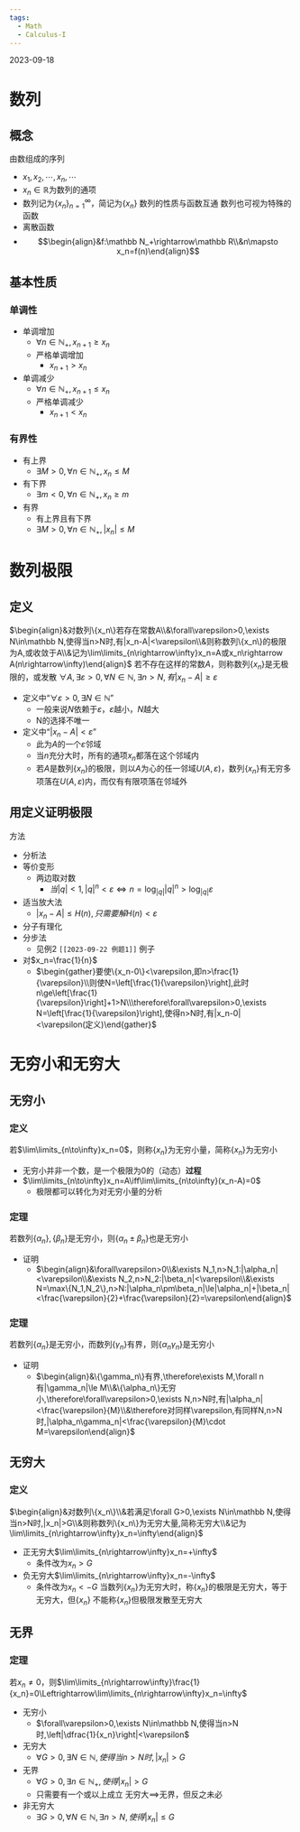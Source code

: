 ```yaml
---
tags:
  - Math
  - Calculus-I
---
```

2023-09-18
# 数列
## 概念
由数组成的序列
- $x_1,x_2,\cdots,x_n,\cdots$
- $x_n\in\mathbb R$为数列的通项
- 数列记为$\{x_n\}^\infty_{n=1}$，简记为$\{x_n\}$
数列的性质与函数互通
数列也可视为特殊的函数
- 离散函数
- $$\begin{align}&f:\mathbb N_+\rightarrow\mathbb R\\&n\mapsto x_n=f(n)\end{align}$$
## 基本性质
### 单调性
- 单调增加
	- $\forall n\in\mathbb N_+,x_{n+1}\ge x_n$
	- 严格单调增加
		- $x_{n+1}>x_n$
- 单调减少
	- $\forall n \in\mathbb N_+,x_{n+1}\le x_n$
	- 严格单调减少
		- $x_{n+1}<x_n$
### 有界性
- 有上界
	- $\exists M>0,\forall n\in\mathbb N_+,x_n\le M$
- 有下界
	- $\exists m<0,\forall n\in\mathbb N_+,x_n\ge m$
- 有界
	- 有上界且有下界
	- $\exists M>0,\forall n\in\mathbb N_+,|x_n|\le M$
# 数列极限
## 定义
$\begin{align}&对数列\{x_n\}若存在常数A\\&\forall\varepsilon>0,\exists N\in\mathbb N,使得当n>N时,有|x_n-A|<\varepsilon\\&则称数列\{x_n\}的极限为A,或收敛于A\\&记为\lim\limits_{n\rightarrow\infty}x_n=A或x_n\rightarrow A(n\rightarrow\infty)\end{align}$
若不存在这样的常数$A$，则称数列$\{x_n\}$是无极限的，或发散
$\forall A,\exists\varepsilon>0,\forall N\in\mathbb N,\exists n>N,有|x_n-A|\ge\varepsilon$

- 定义中“$\forall\varepsilon>0,\exists N\in\mathbb N$”
	- 一般来说$N$依赖于$\varepsilon$，$\varepsilon$越小，$N$越大
	- N的选择不唯一
- 定义中“$|x_n-A|<\varepsilon$”
	- 此为$A$的一个$\varepsilon$邻域
	- 当$n$充分大时，所有的通项$x_n$都落在这个邻域内
	- 若$A$是数列$\{x_n\}$的极限，则以$A$为心的任一邻域$U(A,\varepsilon)$，数列$\{x_n\}$有无穷多项落在$U(A,\varepsilon)$内，而仅有有限项落在邻域外
## 用定义证明极限
方法
- 分析法
- 等价变形
	- 两边取对数
		- $当|q|<1,|q|^n<\varepsilon\iff n=\log_{|q|}|q|^n>\log_{|q|}\varepsilon$
- 适当放大法
	- $|x_n-A|\le H(n),只需要解H(n)<\varepsilon$
- 分子有理化
- 分步法
	- 见例2 `[[2023-09-22 例题1]]`
例子
- 对$x_n=\frac{1}{n}$
	- $\begin{gather}要使\{x_n-0\}<\varepsilon,即n>\frac{1}{\varepsilon}\\则使N=\left[\frac{1}{\varepsilon}\right],此时n\ge\left[\frac{1}{\varepsilon}\right]+1>N\\\therefore\forall\varepsilon>0,\exists N=\left[\frac{1}{\varepsilon}\right],使得n>N时,有|x_n-0|<\varepsilon(定义)\end{gather}$
# 无穷小和无穷大
## 无穷小
### 定义
若$\lim\limits_{n\to\infty}x_n=0$，则称$\{x_n\}$为无穷小量，简称$\{x_n\}$为无穷小

- 无穷小并非一个数，是一个极限为0的（动态）**过程**
- $\lim\limits_{n\to\infty}x_n=A\iff\lim\limits_{n\to\infty}(x_n-A)=0$
	- 极限都可以转化为对无穷小量的分析
### 定理
若数列$\{\alpha_n\},\{\beta_n\}$是无穷小，则$\{\alpha_n\pm\beta_n\}$也是无穷小
- 证明
	- $\begin{align}&\forall\varepsilon>0\\&\exists N_1,n>N_1:|\alpha_n|<\varepsilon\\&\exists N_2,n>N_2:|\beta_n|<\varepsilon\\&\exists N=\max\{N_1,N_2\},n>N:|\alpha_n\pm\beta_n|\le|\alpha_n|+|\beta_n|<\frac{\varepsilon}{2}+\frac{\varepsilon}{2}=\varepsilon\end{align}$
### 定理
若数列$\{\alpha_n\}$是无穷小，而数列$\{\gamma_n\}$有界，则$\{\alpha_n\gamma_n\}$是无穷小
- 证明
	- $\begin{align}&\{\gamma_n\}有界,\therefore\exists M,\forall n有|\gamma_n|\le M\\&\{\alpha_n\}无穷小,\therefore\forall\varepsilon>0,\exists N,n>N时,有|\alpha_n|<\frac{\varepsilon}{M}\\&\therefore对同样\varepsilon,有同样N,n>N时,|\alpha_n\gamma_n|<\frac{\varepsilon}{M}\cdot M=\varepsilon\end{align}$
## 无穷大
### 定义
$\begin{align}&对数列\{x_n\}\\&若满足\forall G>0,\exists N\in\mathbb N,使得当n>N时,|x_n|>G\\&则称数列\{x_n\}为无穷大量,简称无穷大\\&记为\lim\limits_{n\rightarrow\infty}x_n=\infty\end{align}$
- 正无穷大$\lim\limits_{n\rightarrow\infty}x_n=+\infty$
	- 条件改为$x_n>G$
- 负无穷大$\lim\limits_{n\rightarrow\infty}x_n=-\infty$
	- 条件改为$x_n<-G$
当数列$\{x_n\}$为无穷大时，称$\{x_n\}$的极限是无穷大，等于无穷大，但$\{x_n\}$
不能称$\{x_n\}$但极限发散至无穷大
## 无界
### 定理
若$x_n\ne0$，则$\lim\limits_{n\rightarrow\infty}\frac{1}{x_n}=0\Leftrightarrow\lim\limits_{n\rightarrow\infty}x_n=\infty$
- 无穷小
	- $\forall\varepsilon>0,\exists N\in\mathbb N,使得当n>N时,\left|\dfrac{1}{x_n}\right|<\varepsilon$
- 无穷大
	- $\forall G>0,\exists N\in\mathbb N,使得当n>N时,|x_n|>G$
- 无界
	- $\forall G>0,\exists n\in\mathbb N_+,使得|x_n|>G$
	- 只需要有一个或以上成立
无穷大$\implies$无界，但反之未必
- 非无穷大
	- $\exists G>0,\forall N\in\mathbb N,\exists n>N,使得|x_n|\le G$
